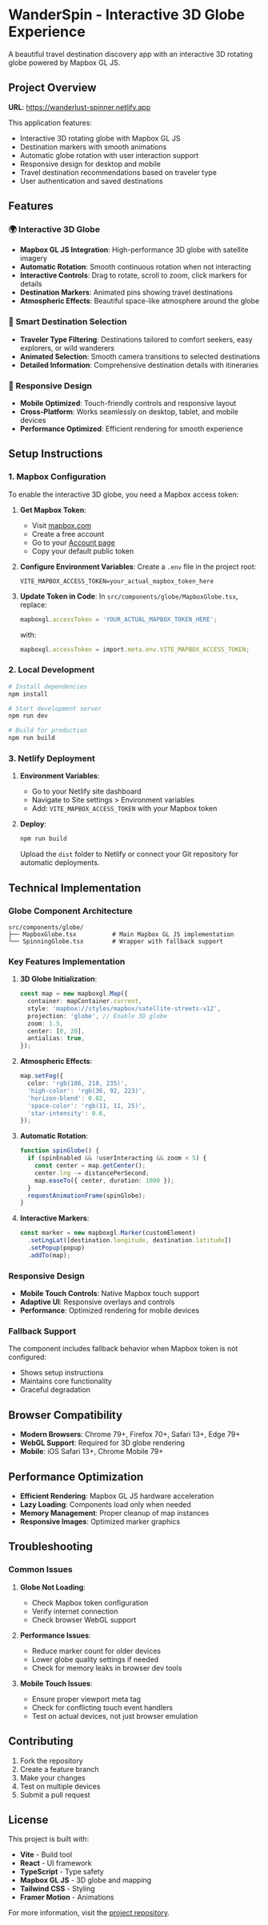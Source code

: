 # WanderSpin - Interactive 3D Globe Experience

A beautiful travel destination discovery app with an interactive 3D rotating globe powered by Mapbox GL JS.

## Project Overview

**URL**: https://wanderlust-spinner.netlify.app

This application features:
- Interactive 3D rotating globe with Mapbox GL JS
- Destination markers with smooth animations
- Automatic globe rotation with user interaction support
- Responsive design for desktop and mobile
- Travel destination recommendations based on traveler type
- User authentication and saved destinations

## Features

### 🌍 Interactive 3D Globe
- **Mapbox GL JS Integration**: High-performance 3D globe with satellite imagery
- **Automatic Rotation**: Smooth continuous rotation when not interacting
- **Interactive Controls**: Drag to rotate, scroll to zoom, click markers for details
- **Destination Markers**: Animated pins showing travel destinations
- **Atmospheric Effects**: Beautiful space-like atmosphere around the globe

### 🎯 Smart Destination Selection
- **Traveler Type Filtering**: Destinations tailored to comfort seekers, easy explorers, or wild wanderers
- **Animated Selection**: Smooth camera transitions to selected destinations
- **Detailed Information**: Comprehensive destination details with itineraries

### 📱 Responsive Design
- **Mobile Optimized**: Touch-friendly controls and responsive layout
- **Cross-Platform**: Works seamlessly on desktop, tablet, and mobile devices
- **Performance Optimized**: Efficient rendering for smooth experience

## Setup Instructions

### 1. Mapbox Configuration

To enable the interactive 3D globe, you need a Mapbox access token:

1. **Get Mapbox Token**:
   - Visit [mapbox.com](https://www.mapbox.com/)
   - Create a free account
   - Go to your [Account page](https://account.mapbox.com/)
   - Copy your default public token

2. **Configure Environment Variables**:
   Create a `.env` file in the project root:
   ```env
   VITE_MAPBOX_ACCESS_TOKEN=your_actual_mapbox_token_here
   ```

3. **Update Token in Code**:
   In `src/components/globe/MapboxGlobe.tsx`, replace:
   ```typescript
   mapboxgl.accessToken = 'YOUR_ACTUAL_MAPBOX_TOKEN_HERE';
   ```
   with:
   ```typescript
   mapboxgl.accessToken = import.meta.env.VITE_MAPBOX_ACCESS_TOKEN;
   ```

### 2. Local Development

```bash
# Install dependencies
npm install

# Start development server
npm run dev

# Build for production
npm run build
```

### 3. Netlify Deployment

1. **Environment Variables**:
   - Go to your Netlify site dashboard
   - Navigate to Site settings > Environment variables
   - Add: `VITE_MAPBOX_ACCESS_TOKEN` with your Mapbox token

2. **Deploy**:
   ```bash
   npm run build
   ```
   Upload the `dist` folder to Netlify or connect your Git repository for automatic deployments.

## Technical Implementation

### Globe Component Architecture

```
src/components/globe/
├── MapboxGlobe.tsx          # Main Mapbox GL JS implementation
└── SpinningGlobe.tsx        # Wrapper with fallback support
```

### Key Features Implementation

1. **3D Globe Initialization**:
   ```typescript
   const map = new mapboxgl.Map({
     container: mapContainer.current,
     style: 'mapbox://styles/mapbox/satellite-streets-v12',
     projection: 'globe', // Enable 3D globe
     zoom: 1.5,
     center: [0, 20],
     antialias: true,
   });
   ```

2. **Atmospheric Effects**:
   ```typescript
   map.setFog({
     color: 'rgb(186, 210, 235)',
     'high-color': 'rgb(36, 92, 223)',
     'horizon-blend': 0.02,
     'space-color': 'rgb(11, 11, 25)',
     'star-intensity': 0.6,
   });
   ```

3. **Automatic Rotation**:
   ```typescript
   function spinGlobe() {
     if (spinEnabled && !userInteracting && zoom < 5) {
       const center = map.getCenter();
       center.lng -= distancePerSecond;
       map.easeTo({ center, duration: 1000 });
     }
     requestAnimationFrame(spinGlobe);
   }
   ```

4. **Interactive Markers**:
   ```typescript
   const marker = new mapboxgl.Marker(customElement)
     .setLngLat([destination.longitude, destination.latitude])
     .setPopup(popup)
     .addTo(map);
   ```

### Responsive Design

- **Mobile Touch Controls**: Native Mapbox touch support
- **Adaptive UI**: Responsive overlays and controls
- **Performance**: Optimized rendering for mobile devices

### Fallback Support

The component includes fallback behavior when Mapbox token is not configured:
- Shows setup instructions
- Maintains core functionality
- Graceful degradation

## Browser Compatibility

- **Modern Browsers**: Chrome 79+, Firefox 70+, Safari 13+, Edge 79+
- **WebGL Support**: Required for 3D globe rendering
- **Mobile**: iOS Safari 13+, Chrome Mobile 79+

## Performance Optimization

- **Efficient Rendering**: Mapbox GL JS hardware acceleration
- **Lazy Loading**: Components load only when needed
- **Memory Management**: Proper cleanup of map instances
- **Responsive Images**: Optimized marker graphics

## Troubleshooting

### Common Issues

1. **Globe Not Loading**:
   - Check Mapbox token configuration
   - Verify internet connection
   - Check browser WebGL support

2. **Performance Issues**:
   - Reduce marker count for older devices
   - Lower globe quality settings if needed
   - Check for memory leaks in browser dev tools

3. **Mobile Touch Issues**:
   - Ensure proper viewport meta tag
   - Check for conflicting touch event handlers
   - Test on actual devices, not just browser emulation

## Contributing

1. Fork the repository
2. Create a feature branch
3. Make your changes
4. Test on multiple devices
5. Submit a pull request

## License

This project is built with:
- **Vite** - Build tool
- **React** - UI framework
- **TypeScript** - Type safety
- **Mapbox GL JS** - 3D globe and mapping
- **Tailwind CSS** - Styling
- **Framer Motion** - Animations

For more information, visit the [project repository](https://github.com/your-repo/wanderspin).

<!-- Force deploy trigger: Updated with WanderSpin branding and copy -->